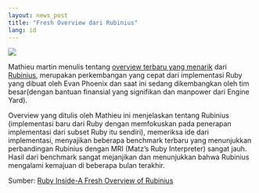 ```yaml
---
layout: news_post
title: "Fresh Overview dari Rubinius"
lang: id
---
```


![](http://farm3.static.flickr.com/2362/2395034686_e943871e9f_o.jpg)

Mathieu martin menulis tentang [overview terbaru yang menarik][1] dari
[Rubinius][2], merupakan perkembangan yang cepat dari implementasi Ruby
yang dibuat oleh Evan Phoenix dan saat ini sedang dikembangkan oleh tim
besar(dengan bantuan finansial yang signifikan dan manpower dari Engine
Yard).

Overview yang ditulis oleh Mathieu ini menjelaskan tentang Rubinius
(implementasi baru dari Ruby dengan memfokuskan pada penerapan
implementasi dari subset Ruby itu sendiri), memeriksa ide dari
implementasi, menyajikan beberapa benchmark terbaru yang menunjukkan
perbandingan Rubinius dengan MRI (Matz’s Ruby Interpreter) sangat jauh.
Hasil dari benchmark sangat mejanjikan dan menunjukkan bahwa Rubinius
mengalami kemajuan di beberapa bulan terakhir.

Sumber: [Ruby Inside-A Fresh Overview of Rubinius][3]



[1]: http://programblings.com/2008/04/01/rubinius-for-the-layman-part-1-rubies-all-the-way-down/ 
[2]: http://rubini.us/ 
[3]: http://www.rubyinside.com/a-fresh-overview-of-rubinius-835.html 
